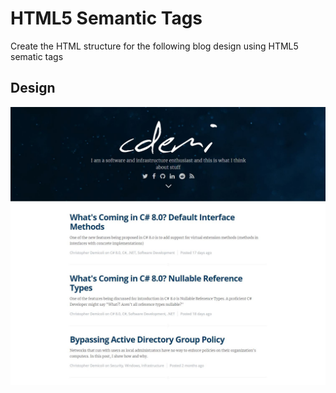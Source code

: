 # HTML5 Semantic Tags

Create the HTML structure for the following blog design using HTML5 sematic tags

## Design

![alt text](./blog.JPG "blog.jpg")
